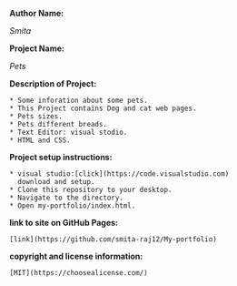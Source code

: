 **Author Name:**

   _Smita_

**Project Name:**

   _Pets_

**Description of Project:**
  
    * Some inforation about some pets.
    * This Project contains Dog and cat web pages. 
    * Pets sizes.
    * Pets different breads.   
    * Text Editor: visual stodio.
    * HTML and CSS.

**Project setup instructions:**

    * visual studio:[click](https://code.visualstudio.com)
      download and setup.         
    * Clone this repository to your desktop.
    * Navigate to the directory.
    * Open my-portfolio/index.html.

**link to site on GitHub Pages:**

    [link](https://github.com/smita-raj12/My-portfolio)

**copyright and license information:**

    [MIT](https://choosealicense.com/)
